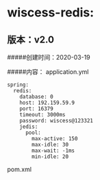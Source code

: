 # wiscess-redis:

## 版本：v2.0

#####创建时间：2020-03-19

#####内容：
application.yml
```
spring: 
  redis:
    database: 0
    host: 192.159.59.9
    port: 16379
    timeout: 3000ms
    password: wiscess@123321
    jedis:
      pool:
        max-active: 150
        max-idle: 30
        max-wait: -1ms
        min-idle: 20
```

pom.xml
```

```